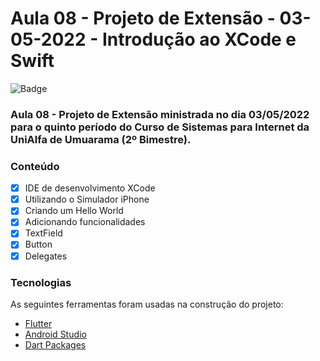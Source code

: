 # Aula 08 - Projeto de Extensão - 03-05-2022 - Introdução ao XCode e Swift

![Badge](https://img.shields.io/badge/Marcos%20Dias%20Vendramini-XCode_Swift-blueviolet)

### Aula 08 - Projeto de Extensão ministrada no dia 03/05/2022 para o quinto período do Curso de Sistemas para Internet da UniAlfa de Umuarama (2º Bimestre).

### Conteúdo

- [x] IDE de desenvolvimento XCode
- [x] Utilizando o Simulador iPhone
- [x] Criando um Hello World
- [x] Adicionando funcionalidades
- [x] TextField
- [x] Button
- [x] Delegates

### Tecnologias

As seguintes ferramentas foram usadas na construção do projeto:

- [Flutter](https://flutter.dev/)
- [Android Studio](https://developer.android.com/studio)
- [Dart Packages](https://pub.dev/)
